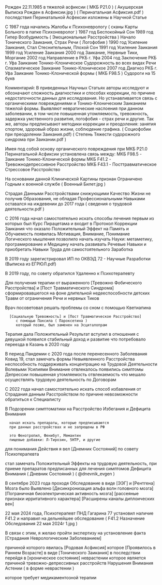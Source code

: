 Рожден 22.11.1985 в тяжелой асфиксии ( МКБ P21.0 )
   ( Акушерская Выписка Рожден в Асфиксии.jpg )
   ( Перинатальная Асфиксия.pdf )
   последствия Перинатальной Асфексии изложены в Научной Статье
   

С 1987 года начались Жалобы к Психоневрологу
    ( сканы Карты Больного в папке Психоневролог )
    1987 год 
      Беспокойный Сон
    1989 год
      Гипер Возбудимость ( Эмоциональные Расстройства )
      Начало Тонического Заикания, Страх Речи ( Логофобия )
    1990 год
      Усиление Заикания, Стал Стеснительным, Плохой Сон
    1991 год
      Усиление Заикания
    1999 год
      Усиление Заикания
    2000 год
      Заикание, Нервные Тики, Моргание
    2002 год
      Направление в РКБ г. Уфа
    2004 год
      Заключение РКБ г. Уфа
        Заикание Тонико-Клоническое
	Судорожность во всех видах Речи
        Спазматическое Заикание Тонико-Клоническое
    2007 год
      Диагноз РКБ г. Уфа
        Заикание Тонико-Клонической формы ( МКБ F98.5 )
	Судороги на 15 букв


Комментарий:
 В приведенных Научных Статьях авторы исследуют и обозначают сложность
 диагностики и способах коррекции, по причине недостаточности данных
 для исследования. Но устанавливается связь с органическими
 повреждениями и Тонико-Клоническим Заиканием тяжелой формы.
 Выявляют невратические наслоения при данном заболевании, 
 в том числе повышенная утомляемость, тревожность, 
 задержка умственного развития, логофобия - страх речи и другие.
 Так же, авторы предписывают методики коррекции и преодоления:
 занятия спортом, здоровый образ жизни, соблюдение графика.
  ( Социофобии при преодолении Заикания.pdf)
  ( Степень Тяжести судорожного синдрома при Заикании.pdf )
      

Имея под собой основу органического повреждения при 
МКБ P21.0 Перинатальной Асфиксии 
  установлена связь между:
    МКБ F98.5 - Заикание Тонико-Клонической формы
    МКБ F41.2 - Тревожнодепрессивное Расстройство
    МКБ F43.1 - Посттравматическое Стрессовое Расстройство


На основании данной Клинической Картины
   признан Ограничено Годным к военной службе
   ( Военный Билет.jpg )


Страдая Данными Расстройствами снижующими Качество Жизни
не получив Образования, не обладая Профессиональными Навыками
оставался на иждевении до 2017 года
   ( сведения о трудовой деятельности.pdf )


C 2016 года начал самостоятельно искать способы лечения
   первым из которых был Курс Пирацетама
   и входит в Протокол Коррекции Заикания
   что оказало Положительный Эффект на Память и Обучаемость
   появилась Мотивация, Внимание, Понимание Логического мышления
   позволило начать изучать Науки: метаметику, програмирование и Медицину
   начать развивать Речевые Навыки
   и приобретать Навыки Труда
   для самостоятельного Заработка


В 2019 году зарегистрировал ИП
    по ОКВЭД 72 - Научные Разработки
    (Выписка из ЕГРЮЛ.pdf)


В 2019 году, по совету обратился Удаленно к Психотерапевту
	
   Для получения терапии от выраженного
   [Тревожно Фобического Расстройства]
   и [Пост Травматического Синдрома]
      сформировавшегося на фоне
        длительной недееспособности
        детских Травм от ограничения Речи и нервных Тиков

   Врач посоветовал
      решать проблемы со сном
      с помощью Кветиапина

      [Социальную Тревожность] и [Пост Травматическое Расстройство]
         с помощью Паксила ( Пароксетина )
         который позже, был заменен на Эсциталопрам

   Терапия дала Положительный Результат
     вступил в отношения с девушкой
     появился стабильный доход и развитие
     что потребовало переезда в Казань в 2020 году


В период Пандемии с 2020 года после перенесенного 
Заболевания Ковид 19, стал замечать 
формы Невыявленного Расстройства
   неспособность поддерживать концентрацию
   на Трудовой Деятельности Волевыми Усилиями
   Внимание отвлекалось
   появились симптомы Депрессии
      повышенная утомляемость отвлекаемость
   что мешало осуществлять трудовую деятельность
      по Договорам



С 2022 года начал самостоятельно искать способ
избавления от Страдания данным Расстройством
по причине невозможности обратиться к Специалисту

   В Подозрении симптоматики
   на Расстройство Избегания и Дефицита Внимания

      начал искать препараты, которые предписываются
      при данных расстройствах и не запрещены в РФ

      это Фенотропил, Фенибут, Мемантин
      пищевые добавки: Л-Тирозин, 5HTP, и другие

   для понимания Действия я вел [Днемник Состояний]
   по совету Психотерапевта

   стал замечать Положительный Эффекты на трудовую деятельность,
   при приеме препаратов предписанных
   для лечения симптомов Дефицита Внимания
   ( Дневник Состояний ) ( @dnevnik_evgen )



В сентябре 2023 года проходя Обследование
   в виде [ЭЭГ] и [Рентгена] Мозга
   было Выявлено
       [Десинхронизация альфа волн головного мозга]
       [Пограничная биоэлектрическая активность мозга]
       [рассеяные признаки ирритативного характера]
       [Расширены каналы диплоических вен]


22 мая 2024 года, Психотерапевт ПНД Гагарина 77
установил наличие F41.2 и направил на дельнейшее обследование
  ( F41.2 Назначение Обследования 22 мая 2024г 1.jpg )


В связи с этим, я желаю пройти экспертизу
  на установление факта
  [Страдания Неврологическим Заболеванием]

  причиной которого явилась [Родовая Асфиксия]
  которое [Проявилось в Раннем Возрасте] в виде [Тонического Заикания]
  в последствии перейдя в [хроническое состояние] неврастении
  которое является причиной
     тревожно-депрессивных расстройств
     Нарушения Внимания
     Астении ( в форме неврастении )

  которое требует медикаментозной терапии
